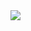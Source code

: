 <img src='[https://www.dreamstime.com/horizontal-banner-hands-people-solving-puzzles-playing-intellectual-game-answering-smart-quiz-questions-horizontal-image117143646](https://github.com/SyedaMairaSaad/Quiz/edit/master/banner.jpg)https://github.com/SyedaMairaSaad/Quiz/edit/master/banner.jpg]'/>
